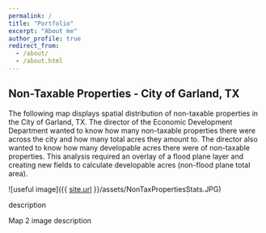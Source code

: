 ```yaml
---
permalink: /
title: "Portfolio"
excerpt: "About me"
author_profile: true
redirect_from: 
  - /about/
  - /about.html
---
```


## Non-Taxable Properties - City of Garland, TX

The following map displays spatial distribution of non-taxable properties in the City of Garland, TX. The director of the Economic Development Department wanted to know how many non-taxable properties there were across the city and how many total acres they amount to. The director also wanted to know how many developable acres there were of non-taxable properties. This analysis required an overlay of a flood plane layer and creating new fields to calculate developable acres (non-flood plane total area). 

![useful image]({{ [site.url](https://ajbalcazar.github.io) }}/assets/NonTaxPropertiesStats.JPG)

description 

Map 2
image
description 


